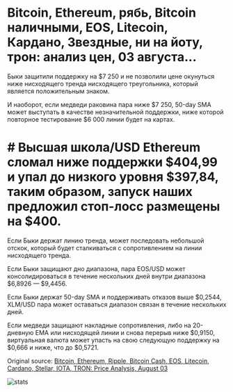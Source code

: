 # Bitcoin, Ethereum, рябь, Bitcoin наличными, EOS, Litecoin, Кардано, Звездные, ни на йоту, трон: анализ цен, 03 августа...

Быки защитили поддержку на $7 250 и не позволили цене окунуться ниже нисходящего тренда нисходящего треугольника, который является положительным знаком.

И наоборот, если медведи раковина пара ниже $7 250, 50-day SMA может выступать в качестве незначительной поддержки, ниже которой повторное тестирование $6 000 линии будет на картах.

# # Высшая школа/USD Ethereum сломал ниже поддержки $404,99 и упал до низкого уровня $397,84, таким образом, запуск наших предложил стоп-лосс размещены на $400.

Если Быки держат линию тренда, может последовать небольшой отскок, который будет сталкиваться с сопротивлением на линии нисходящего тренда.

Если Быки защищают дно диапазона, пара EOS/USD может консолидироваться в течение нескольких дней внутри диапазона $6,8926 — $9,4456.

Если Быки держат 50-day SMA и поддерживать отказов выше $0,2544, XLM/USD пара может оставаться диапазон связан в течение нескольких дней.

Если медведи защищают накладные сопротивления, либо на 20-дневную EMA или нисходящей линии и снова перерыв ниже $0,9150, виртуальная валюта может упасть на свою следующую поддержку на $0,666 и ниже, что до $0,5721.

Original source: [Bitcoin, Ethereum, Ripple, Bitcoin Cash, EOS, Litecoin, Cardano, Stellar, IOTA, TRON: Price Analysis, August 03](https://cointelegraph.com/news/bitcoin-ethereum-ripple-bitcoin-cash-eos-litecoin-cardano-stellar-iota-tron-price-analysis-august-03)

![stats](https://c.statcounter.com/11760860/0/a89fa40b/1/ "stats")